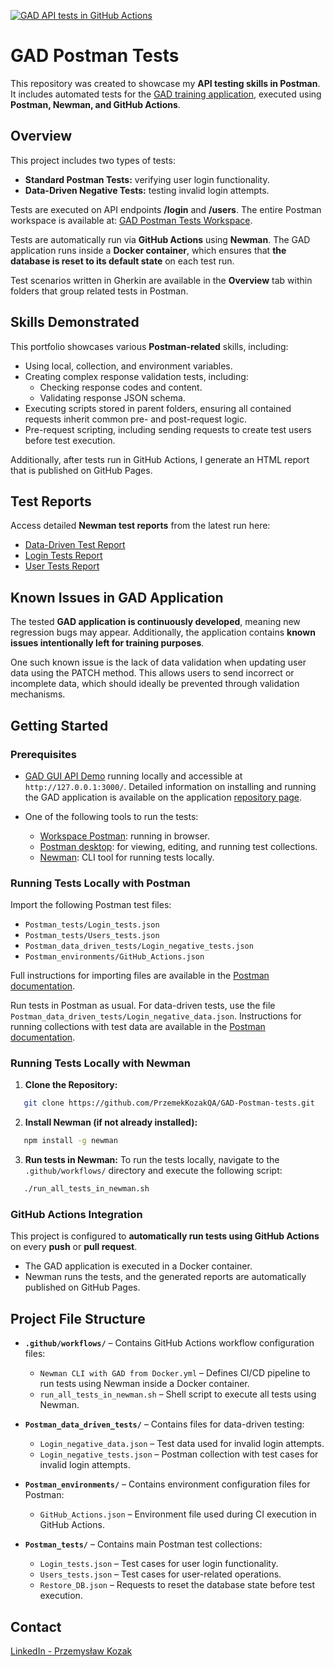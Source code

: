 [![GAD API tests in GitHub Actions](https://github.com/PrzemekKozakQA/GAD-Postman-tests/actions/workflows/Newman%20CLI%20with%20GAD%20from%20Docker.yml/badge.svg)](https://github.com/PrzemekKozakQA/GAD-Postman-tests/actions/workflows/Newman%20CLI%20with%20GAD%20from%20Docker.yml)

# GAD Postman Tests

This repository was created to showcase my **API testing skills in Postman**.  
It includes automated tests for the [GAD training application](https://github.com/jaktestowac/gad-gui-api-demo), executed using **Postman, Newman, and GitHub Actions**.

## Overview

This project includes two types of tests:

- **Standard Postman Tests:** verifying user login functionality.
- **Data-Driven Negative Tests:** testing invalid login attempts.

Tests are executed on API endpoints **/login** and **/users**.
The entire Postman workspace is available at: [GAD Postman Tests Workspace](https://www.postman.com/p-k-qa/workspace/gad-postman-tests).

Tests are automatically run via **GitHub Actions** using **Newman**. The GAD application runs inside a **Docker container**, which ensures that **the database is reset to its default state** on each test run.

Test scenarios written in Gherkin are available in the **Overview** tab within folders that group related tests in Postman.

## Skills Demonstrated

This portfolio showcases various **Postman-related** skills, including:

- Using local, collection, and environment variables.
- Creating complex response validation tests, including:
  - Checking response codes and content.
  - Validating response JSON schema.
- Executing scripts stored in parent folders, ensuring all contained requests inherit common pre- and post-request logic.
- Pre-request scripting, including sending requests to create test users before test execution.

Additionally, after tests run in GitHub Actions, I generate an HTML report that is published on GitHub Pages.

## Test Reports

Access detailed **Newman test reports** from the latest run here:

- [Data-Driven Test Report](https://przemekkozakqa.github.io/GAD-Postman-tests/data-driven-test-report.html)
- [Login Tests Report](https://przemekkozakqa.github.io/GAD-Postman-tests/Postman_tests/Login_tests.json-report.html)
- [User Tests Report](https://przemekkozakqa.github.io/GAD-Postman-tests/Postman_tests/User_tests.json-report.html)

## Known Issues in GAD Application

The tested **GAD application is continuously developed**, meaning new regression bugs may appear. Additionally, the application contains **known issues intentionally left for training purposes**.

One such known issue is the lack of data validation when updating user data using the PATCH method. This allows users to send incorrect or incomplete data, which should ideally be prevented through validation mechanisms.

## Getting Started

### Prerequisites

- [GAD GUI API Demo](https://github.com/jaktestowac/gad-gui-api-demo) running locally and accessible at `http://127.0.0.1:3000/`. Detailed information on installing and running the GAD application is available on the application [repository page](https://github.com/jaktestowac/gad-gui-api-demo).

- One of the following tools to run the tests:
  - [Workspace Postman](https://www.postman.com/p-k-qa/workspace/gad-postman-tests): running in browser.
  - [Postman desktop](https://www.postman.com/): for viewing, editing, and running test collections.
  - [Newman](https://github.com/postmanlabs/newman): CLI tool for running tests locally.

### Running Tests Locally with Postman

Import the following Postman test files:

- `Postman_tests/Login_tests.json`
- `Postman_tests/Users_tests.json`
- `Postman_data_driven_tests/Login_negative_tests.json`
- `Postman_environments/GitHub_Actions.json`

Full instructions for importing files are available in the [Postman documentation](https://learning.postman.com/docs/getting-started/importing-and-exporting/importing-data/).

Run tests in Postman as usual. For data-driven tests, use the file `Postman_data_driven_tests/Login_negative_data.json`.
Instructions for running collections with test data are available in the [Postman documentation](https://learning.postman.com/docs/collections/running-collections/working-with-data-files/#run-a-collection-with-data-files).


### Running Tests Locally with Newman

1. **Clone the Repository:**

```bash
   git clone https://github.com/PrzemekKozakQA/GAD-Postman-tests.git
```

2. **Install Newman (if not already installed):**

```bash
   npm install -g newman
```

3. **Run tests in Newman:**
   To run the tests locally, navigate to the `.github/workflows/` directory and execute the following script:

```bash
   ./run_all_tests_in_newman.sh
```

### GitHub Actions Integration

This project is configured to **automatically run tests using GitHub Actions** on every **push** or **pull request**.

- The GAD application is executed in a Docker container.
- Newman runs the tests, and the generated reports are automatically published on GitHub Pages.

## Project File Structure

- **`.github/workflows/`** – Contains GitHub Actions workflow configuration files:

  - `Newman CLI with GAD from Docker.yml` – Defines CI/CD pipeline to run tests using Newman inside a Docker container.
  - `run_all_tests_in_newman.sh` – Shell script to execute all tests using Newman.

- **`Postman_data_driven_tests/`** – Contains files for data-driven testing:

  - `Login_negative_data.json` – Test data used for invalid login attempts.
  - `Login_negative_tests.json` – Postman collection with test cases for invalid login attempts.

- **`Postman_environments/`** – Contains environment configuration files for Postman:

  - `GitHub_Actions.json` – Environment file used during CI execution in GitHub Actions.

- **`Postman_tests/`** – Contains main Postman test collections:
  - `Login_tests.json` – Test cases for user login functionality.
  - `Users_tests.json` – Test cases for user-related operations.
  - `Restore_DB.json` – Requests to reset the database state before test execution.

## Contact

[LinkedIn - Przemysław Kozak](https://www.linkedin.com/in/przemyslaw-kozak/)
